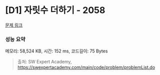 # [D1] 자릿수 더하기 - 2058 

[문제 링크](https://swexpertacademy.com/main/code/problem/problemDetail.do?contestProbId=AV5QPRjqA10DFAUq) 

### 성능 요약

메모리: 58,524 KB, 시간: 152 ms, 코드길이: 75 Bytes



> 출처: SW Expert Academy, https://swexpertacademy.com/main/code/problem/problemList.do